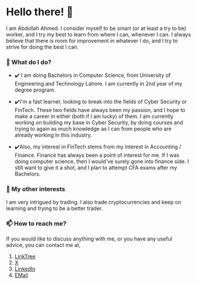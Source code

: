 
# Hello there! 👋

I am Abdullah Ahmed. I consider myself to be smart (or at least a try to be) worker, and I try my best to learn from where I can, whenever I can. I always believe that there is room for improvement in whatever I do, and I try to strive for doing the best I can.

### 🌱 What do I do?
- ✔️ I am doing Bachelors in Computer Science, from University of Engineering and Technology Lahore. I am currently in 2nd year of my degree program.

- ✔️I'm a fast learner, looking to break into the fields of Cyber Security or FinTech. These two fields have always been my passion, and I hope to make a career in either (both if I am lucky) of them. I am currently working on building my base in Cyber Security, by doing courses and trying to again as much knowledge as I can from people who are already working in this industry.

- ✔️Also, my interest in FinTech stems from my interest in Accounting / Finance. Finance has always been a point of interest for me. If I was doing computer science, then I would've surely gone into finance side. I still want to give it a shot, and I plan to attempt CFA exams after my Bachelors.

### 👯 My other interests
I am very intrigued by trading. I also trade cryptocurrencies and keep on learning and trying to be a better trader.

### 📫 How to reach me?
If you would like to discuss anything with me, or you have any useful advice, you can contact me at, 
1. [LinkTree](linktr.ee/contact.abdullah)
2. [X](https://x.com/abdullahs_X)
3. [LinkedIn](https://www.linkedin.com/in/abdull-ah-med)
4. [EMail](contactabdullahahmed@gmail.com)


<!--

Here are some ideas to get you started:

- 🔭 I’m currently working on ...
- 🌱 I’m currently learning ...
- 👯 I’m looking to collaborate on ...
- 🤔 I’m looking for help with ...
- 💬 Ask me about ...
- 📫 How to reach me: ...
- 😄 Pronouns: ...
- ⚡ Fun fact: ...
-->

